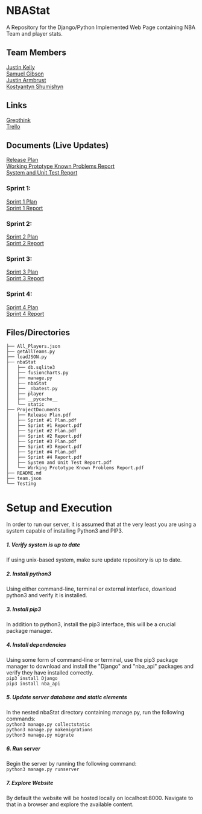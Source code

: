 # NBAStat
A Repository for the Django/Python Implemented Web Page containing NBA Team and player stats.

## Team Members
[Justin Kelly](https://github.com/JustinJKelly)  
[Samuel Gibson](https://github.com/sammgibson)  
[Justin Armbrust](https://github.com/Justin-Armbrust)  
[Kostyantyn Shumishyn](https://github.com/Kshumishyn)  

## Links
[Grepthink](https://www.grepthink.com/project/nbastats/)  
[Trello](https://trello.com/b/1YdRzshT/nba-stat)  

## Documents (Live  Updates)
[Release Plan](https://docs.google.com/document/d/1nJGOxF5GoE3BxtW1B5ujn3DLQTCFF8OjEpv2Y7UUhI4/edit?usp=sharing)  
[Working Prototype Known Problems Report](https://docs.google.com/document/d/1is3xJD_DspNIHmydAzxzgiwd9nEv8kD_E6VHc7KTIwk/edit?usp=sharing)  
[System and Unit Test Report](https://docs.google.com/document/d/1c4oCdJh30i7caVZcQ-TXPTrgJtvE5OPgEl6yDXjRYmw/edit?usp=sharing)  

### Sprint 1:
[Sprint 1 Plan](https://docs.google.com/document/d/1tbNu38Wda2Chr2G6RD29FZIok0ideNPkI4XeGHe6ceg/edit?usp=sharing)  
[Sprint 1 Report](https://docs.google.com/document/d/1VpJ8YTTr0-iarhR6Wa5_Arjf1HhlIie8K5JfZdxIv9c/edit?usp=sharing)  


### Sprint 2:
[Sprint 2 Plan](https://docs.google.com/document/d/1Cy32H088HgJUuOSLkKJtrASwZ8ID_g09SayusXHgvas/edit?usp=sharing)  
[Sprint 2 Report](https://docs.google.com/document/d/1UtFOsaPV_hweyOPeC5Phii_Mb9HpCiFwD0E-VRr7Ihs/edit?usp=sharing)  


### Sprint 3:
[Sprint 3 Plan](https://docs.google.com/document/d/1kdrpzKujRP6eHbeuwFmMqcZQ63IMKpuTDUGNrhRC99w/edit?usp=sharing)  
[Sprint 3 Report](https://docs.google.com/document/d/1RCVtMuMpe9iiU4wDPxOQFqN7wDGbUvd1hxNS1fuReTU/edit?usp=sharing)  


### Sprint 4:
[Sprint 4 Plan](https://docs.google.com/document/d/1COXk3VyuFRoEVnb-JLJxKLkeWnljcLDOGC4WISU71rM/edit?usp=sharing)  
[Sprint 4 Report](https://docs.google.com/document/d/1m1HBcWxZtMXsp5uO9zwWNUdgqFn-AKMY55VpEvKhP8I/edit?usp=sharing)

## Files/Directories  
```  
├── All_Players.json  
├── getAllTeams.py  
├── loadJSON.py  
├── nbaStat  
│   ├── db.sqlite3  
│   ├── fusioncharts.py  
│   ├── manage.py  
│   ├── nbaStat  
│   ├── _nbatest.py  
│   ├── player  
│   ├── __pycache__  
│   └── static  
├── ProjectDocuments  
│   ├── Release Plan.pdf  
│   ├── Sprint #1 Plan.pdf  
│   ├── Sprint #1 Report.pdf  
│   ├── Sprint #2 Plan.pdf  
│   ├── Sprint #2 Report.pdf  
│   ├── Sprint #3 Plan.pdf  
│   ├── Sprint #3 Report.pdf  
│   ├── Sprint #4 Plan.pdf  
│   ├── Sprint #4 Report.pdf  
│   ├── System and Unit Test Report.pdf  
│   └── Working Prototype Known Problems Report.pdf  
├── README.md  
├── team.json  
└── Testing    
```

# Setup and Execution
In order to run our server, it is assumed that at the very least you are using a system capable of installing Python3 and PIP3.

##### 1. Verify system is up to date
If using unix-based system, make sure update repository is up to date.

##### 2. Install python3
Using either command-line, terminal or external interface, download python3 and verify it is installed.

##### 3. Install pip3
In addition to python3, install the pip3 interface, this will be a crucial package manager.

##### 4. Install dependencies
Using some form of command-line or terminal, use the pip3 package manager to download and install the "Django" and "nba_api" packages and verify they have installed correctly.  
`pip3 install Django`  
`pip3 install nba_api`  

##### 5. Update server database and static elements
In the nested nbaStat directory containing manage.py, run the following commands:  
`python3 manage.py collectstatic`  
`python3 manage.py makemigrations`  
`python3 manage.py migrate`  

##### 6. Run server
Begin the server by running the following command:  
`python3 manage.py runserver`  

##### 7. Explore Website
By default the website will be hosted locally on localhost:8000. Navigate to that in a browser and explore the available content.
